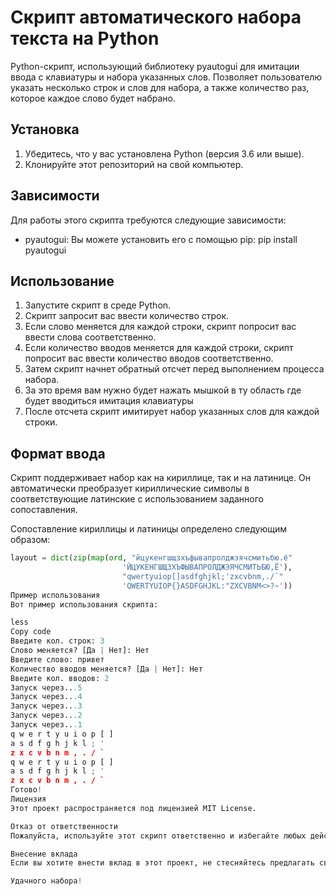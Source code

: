# Скрипт автоматического набора текста на Python

Python-скрипт, использующий библиотеку pyautogui для имитации ввода с клавиатуры и набора указанных слов. Позволяет пользователю указать несколько строк и слов для набора, а также количество раз, которое каждое слово будет набрано.

## Установка

1. Убедитесь, что у вас установлена Python (версия 3.6 или выше).
2. Клонируйте этот репозиторий на свой компьютер.

## Зависимости

Для работы этого скрипта требуются следующие зависимости:

- pyautogui: Вы можете установить его с помощью pip:
pip install pyautogui


## Использование

1. Запустите скрипт в среде Python.
2. Скрипт запросит вас ввести количество строк.
3. Если слово меняется для каждой строки, скрипт попросит вас ввести слова соответственно.
4. Если количество вводов меняется для каждой строки, скрипт попросит вас ввести количество вводов соответственно.
5. Затем скрипт начнет обратный отсчет перед выполнением процесса набора.
6. За это время вам нужно будет нажать мышкой в ту область где будет вводиться имитация клавиатуры
7. После отсчета скрипт имитирует набор указанных слов для каждой строки.

## Формат ввода

Скрипт поддерживает набор как на кириллице, так и на латинице. Он автоматически преобразует кириллические символы в соответствующие латинские с использованием заданного сопоставления.

Сопоставление кириллицы и латиницы определено следующим образом:
```python
layout = dict(zip(map(ord, "йцукенгшщзхъфывапролджэячсмитьбю.ё"
                         'ЙЦУКЕНГШЩЗХЪФЫВАПРОЛДЖЭЯЧСМИТЬБЮ,Ё'),
                         "qwertyuiop[]asdfghjkl;'zxcvbnm,./`"
                         'QWERTYUIOP{}ASDFGHJKL:"ZXCVBNM<>?~'))
Пример использования
Вот пример использования скрипта:

less
Copy code
Введите кол. строк: 3
Слово меняется? [Да | Нет]: Нет
Введите слово: привет
Количество вводов меняется? [Да | Нет]: Нет
Введите кол. вводов: 2
Запуск через...5
Запуск через...4
Запуск через...3
Запуск через...2
Запуск через...1
q w e r t y u i o p [ ] 
a s d f g h j k l ; ' 
z x c v b n m , . / `
q w e r t y u i o p [ ] 
a s d f g h j k l ; ' 
z x c v b n m , . / `
Готово!
Лицензия
Этот проект распространяется под лицензией MIT License.

Отказ от ответственности
Пожалуйста, используйте этот скрипт ответственно и избегайте любых действий, которые могут навредить вашей системе или нарушить условия использования. Автор не несет ответственности за неправильное использование или повреждение, вызванное этим скриптом.

Внесение вклада
Если вы хотите внести вклад в этот проект, не стесняйтесь предлагать свои изменения через issues или pull requests.

Удачного набора!
